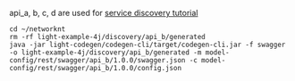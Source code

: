 api_a, b, c, d are used for [service discovery tutorial][]

```
cd ~/networknt
rm -rf light-example-4j/discovery/api_b/generated
java -jar light-codegen/codegen-cli/target/codegen-cli.jar -f swagger -o light-example-4j/discovery/api_b/generated -m model-config/rest/swagger/api_b/1.0.0/swagger.json -c model-config/rest/swagger/api_b/1.0.0/config.json
```

[service discovery tutorial]: /tutorial/common/discovery/
